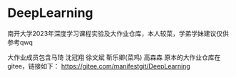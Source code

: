 # DeepLearning
南开大学2023年深度学习课程实验及大作业仓库，本人较菜，学弟学妹建议仅供参考qwq

大作业成员包含马琦 沈冠翔 徐文斌 靳乐卿(菜鸡) 高森森
原本的大作业仓库在gitee，链接如下：
https://gitee.com/manifestgit/DeepLearning
